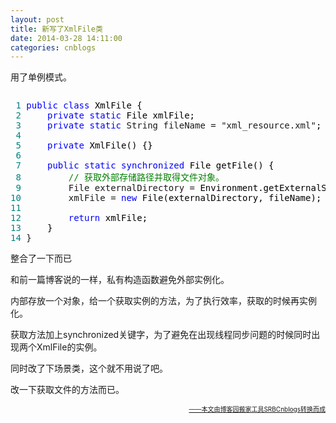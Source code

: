 ```yaml
---
layout: post
title: 新写了XmlFile类
date: 2014-03-28 14:11:00
categories: cnblogs
---
```


<p>用了单例模式。</p>
<div class="cnblogs_code" onclick="cnblogs_code_show('dc4d0758-1ff3-4ee3-8462-230ab16cbe43')"><img id="code_img_closed_dc4d0758-1ff3-4ee3-8462-230ab16cbe43" class="code_img_closed" src="http://images.cnblogs.com/OutliningIndicators/ContractedBlock.gif" alt="" /><img id="code_img_opened_dc4d0758-1ff3-4ee3-8462-230ab16cbe43" class="code_img_opened" style="display: none;" onclick="cnblogs_code_hide('dc4d0758-1ff3-4ee3-8462-230ab16cbe43',event)" src="http://images.cnblogs.com/OutliningIndicators/ExpandedBlockStart.gif" alt="" />
<div id="cnblogs_code_open_dc4d0758-1ff3-4ee3-8462-230ab16cbe43" class="cnblogs_code_hide">
<pre><span style="color: #008080;"> 1</span> <span style="color: #0000ff;">public</span> <span style="color: #0000ff;">class</span><span style="color: #000000;"> XmlFile {
</span><span style="color: #008080;"> 2</span>     <span style="color: #0000ff;">private</span> <span style="color: #0000ff;">static</span><span style="color: #000000;"> File xmlFile;
</span><span style="color: #008080;"> 3</span>     <span style="color: #0000ff;">private</span> <span style="color: #0000ff;">static</span> String fileName = "xml_resource.xml"<span style="color: #000000;">;
</span><span style="color: #008080;"> 4</span>     
<span style="color: #008080;"> 5</span>     <span style="color: #0000ff;">private</span><span style="color: #000000;"> XmlFile() {}
</span><span style="color: #008080;"> 6</span>     
<span style="color: #008080;"> 7</span>     <span style="color: #0000ff;">public</span> <span style="color: #0000ff;">static</span> <span style="color: #0000ff;">synchronized</span><span style="color: #000000;"> File getFile() {
</span><span style="color: #008080;"> 8</span>         <span style="color: #008000;">//</span><span style="color: #008000;"> 获取外部存储路径并取得文件对象。</span>
<span style="color: #008080;"> 9</span>         File externalDirectory =<span style="color: #000000;"> Environment.getExternalStorageDirectory();
</span><span style="color: #008080;">10</span>         xmlFile = <span style="color: #0000ff;">new</span><span style="color: #000000;"> File(externalDirectory, fileName);
</span><span style="color: #008080;">11</span>         
<span style="color: #008080;">12</span>         <span style="color: #0000ff;">return</span><span style="color: #000000;"> xmlFile;
</span><span style="color: #008080;">13</span> <span style="color: #000000;">    }
</span><span style="color: #008080;">14</span> }</pre>
</div>
<span class="cnblogs_code_collapse">整合了一下而已</span></div>
<p>和前一篇博客说的一样，私有构造函数避免外部实例化。</p>
<p>内部存放一个对象，给一个获取实例的方法，为了执行效率，获取的时候再实例化。</p>
<p>获取方法加上synchronized关键字，为了避免在出现线程同步问题的时候同时出现两个XmlFile的实例。</p>
<p>同时改了下场景类，这个就不用说了吧。</p>
<p>改一下获取文件的方法而已。</p>

<div align=right><a href="https://github.com/mlxy"><font size=1>——本文由博客园搬家工具SRBCnblogs转换而成</font></a></div>